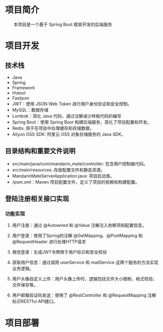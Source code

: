 # **项目简介**
&emsp;&emsp;本项目是一个基于 Spring Boot 框架开发的后端服务

# **项目开发**
## **技术栈**
* Java
* Spring
* Framework
* Hutool
* Fastjson
* JWT：使用 JSON Web Token 进行用户身份验证和安全控制。
* MySQL：数据存储
* Lombok：简化 Java 代码，通过注解减少样板代码的编写
* Spring Boot：使用 Spring Boot 构建后端服务，简化了项目配置和开发。
* Redis: 用于在项目中处理缓存和存储数据。
* Aliyun OSS SDK: 阿里云 OSS 对象存储服务的 Java SDK。

## **目录结构和重要文件说明**

* src/main/java/com/mandarin_mate/controller: 包含用户控制器代码。
* src/main/resources: 存放配置文件和静态资源。  
* MandarinMateServerApplication.java: 项目启动类。
* /pom.xml：Maven 项目配置文件，定义了项目的依赖和构建配置。

## **登陆注册相关接口实现**


### **功能实现**
1. 用户注册：通过 @Autowired 和 @Value 注解注入依赖项和配置信息。 

2. 用户登录：使用了Spring的注解 @GetMapping、@PostMapping 和 @RequestHeader 进行处理HTTP请求  

3. 微信登录：生成JWT令牌用于用户标识和安全校验  

4. 获取用户信息：通过调用 userService 和 mailService 这两个服务的方法实现业务逻辑。  

5. 用户头像自定义上传：用户头像上传时，逻辑包括文件大小限制、格式校验、文件保存等。   

6. 用户邮箱验证码发送：使用了 @RestController 和 @RequestMapping 注解标识RESTful API接口。
# **项目部署**
